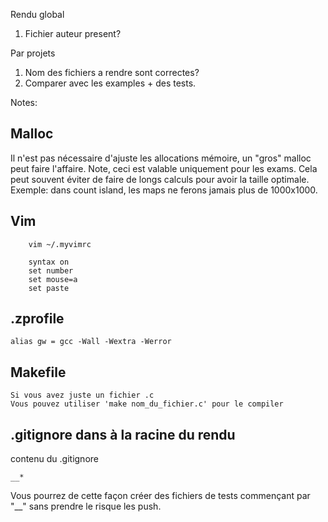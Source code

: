 Rendu global
1. Fichier auteur present?

Par projets
1. Nom des fichiers a rendre sont correctes?
2. Comparer avec les examples + des tests.

Notes:

## Malloc

Il n'est pas nécessaire d'ajuste les allocations mémoire, un "gros" malloc peut faire l'affaire. Note, ceci est valable uniquement pour les exams.
Cela peut souvent éviter de faire de longs calculs pour avoir la taille optimale.
Exemple: dans count island, les maps ne ferons jamais plus de 1000x1000.

## Vim

```
	vim ~/.myvimrc

	syntax on
	set number
	set mouse=a
	set paste
```

## .zprofile

	alias gw = gcc -Wall -Wextra -Werror

## Makefile

	Si vous avez juste un fichier .c
	Vous pouvez utiliser 'make nom_du_fichier.c' pour le compiler

## .gitignore dans à la racine du rendu

contenu du .gitignore
```
__*
```
Vous pourrez de cette façon créer des fichiers de tests commençant par "__" sans prendre le risque les push.


